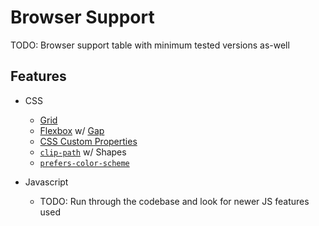 # Browser Support

TODO: Browser support table with minimum tested versions as-well

<!--
-   Chrome 84+ — July 2020
-   Edge 84+ — July 2020
-   Firefox 67+ — May 2019
-   Safari 14.1+ — April 2021
-   Internet Explorer — **UNSUPPORTED**
-->

## Features

-   CSS

    -   [Grid](https://developer.mozilla.org/en-US/docs/Web/CSS/display#display_grid)
    -   [Flexbox](https://developer.mozilla.org/en-US/docs/Web/CSS/display#display_flex) w/ [Gap](https://developer.mozilla.org/en-US/docs/Web/CSS/gap)
    -   [CSS Custom Properties](https://developer.mozilla.org/en-US/docs/Web/CSS/Using_CSS_custom_properties)
    -   [`clip-path`](https://developer.mozilla.org/en-US/docs/Web/CSS/clip-path) w/ Shapes
    -   [`prefers-color-scheme`](https://developer.mozilla.org/en-US/docs/Web/CSS/@media/prefers-color-scheme)

-   Javascript

    -   TODO: Run through the codebase and look for newer JS features used
